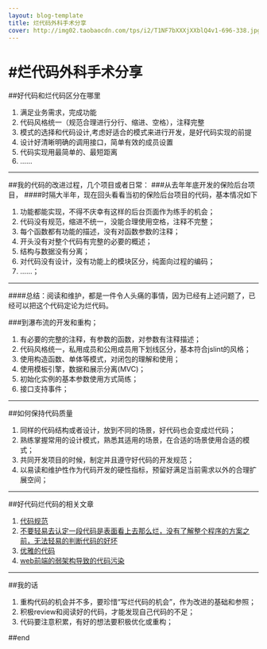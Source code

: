 ```yaml
---
layout: blog-template
title: 烂代码外科手术分享
cover: http://img02.taobaocdn.com/tps/i2/T1NF7bXXXjXXblQ4v1-696-338.jpg
---
```


#烂代码外科手术分享
======================
##好代码和烂代码区分在哪里

1. 满足业务需求，完成功能
1. 代码风格统一（规范合理进行分行、缩进、空格），注释完整
1. 模式的选择和代码设计,考虑好适合的模式来进行开发，是好代码实现的前提
1. 设计好清晰明确的调用接口，简单有效的成员设置
1. 代码实现用最简单的、最短距离
1. ……


----------------------
##我的代码的改进过程，几个项目或者日常：
###从去年年底开发的保险后台项目，
####时隔大半年，现在回头看看当初的保险后台项目的代码，基本情况如下

1. 功能都能实现，不得不庆幸有这样的后台页面作为练手的机会；
1. 代码没有规范，缩进不统一，没能合理使用空格，注释不完整；
1. 每个函数都有功能的描述，没有对函数参数的注释；
1. 开头没有对整个代码有完整的必要的概述；
1. 结构与数据没有分离；
1. 对代码没有设计，没有功能上的模块区分，纯面向过程的编码；
1. ……；

--------------------------
####总结：阅读和维护，都是一件令人头痛的事情，因为已经有上述问题了，已经可以把这个代码定论为烂代码。


###到瀑布流的开发和重构；

1. 有必要的完整的注释，有参数的函数，对参数有注释描述；
1. 代码风格统一，私用成员和公用成员用下划线区分，基本符合jslint的风格；
1. 使用构造函数、单体等模式，对闭包的理解和使用；
1. 使用模板引擎，数据和展示分离(MVC)；
1. 初始化实例的基本参数使用方式简练；
1. 接口支持事件；

----------------------
##如何保持代码质量

 1. 同样的代码结构或者设计，放到不同的场景，好代码也会变成烂代码；
 1. 熟练掌握常用的设计模式，熟悉其适用的场景，在合适的场景使用合适的模式；
 1. 共同开发项目的时候，制定并且遵守好代码的开发规范；
 1. 以易读和维护性作为代码开发的硬性指标，预留好满足当前需求以外的合理扩展空间；
 
----------------------
##好代码烂代码的相关文章
 1. [代码规范](http://www.haogongju.net/art/1633643)
 1. [不要轻易去认定一段代码是表面看上去那么烂，没有了解整个程序的方案之前，无法轻易的判断代码的好坏](http://parazzi.me/2011/06/write-your-code-sucks.html)
 1. [优雅的代码](http://kb.cnblogs.com/page/82643/)
 1. [web前端的弱架构导致的代码污染](http://www.webjx.com/web/xindejiqiao-16164.html)

----------------------
##我的话
 1. 重构代码的机会并不多，要珍惜“写烂代码的机会”，作为改进的基础和参照；
 1. 积极review和阅读好的代码，才能发现自己代码的不足；
 1. 代码要注意积累，有好的想法要积极优化或重构；
 
##end

